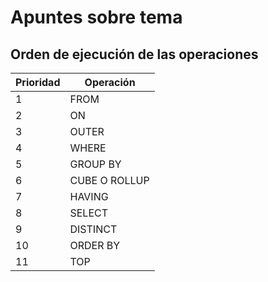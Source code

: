 # Apuntes sobre tema

## Orden de ejecución de las operaciones

| Prioridad | Operación     |
|-----------|---------------|
| 1         | FROM          |
| 2         | ON            |
| 3         | OUTER         |
| 4         | WHERE         |
| 5         | GROUP BY      |
| 6         | CUBE O ROLLUP |
| 7         | HAVING        |
| 8         | SELECT        |
| 9         | DISTINCT      |
| 10        | ORDER BY      |
| 11        | TOP           |


